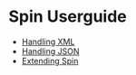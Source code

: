# Spin Userguide

* [Handling XML][xml]
* [Handling JSON][json]
* [Extending Spin][extend]

[xml]: xml/index.md
[json]: json/index.md
[extend]: extend/index.md

